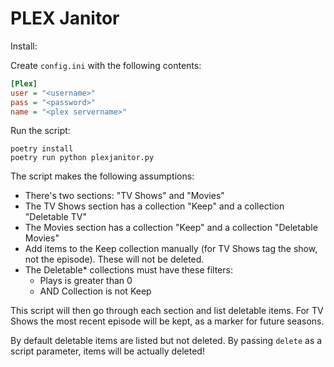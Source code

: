 # PLEX Janitor

Install:

Create `config.ini` with the following contents:

```ini
[Plex]
user = "<username>"
pass = "<password>"
name = "<plex servername>"
```

Run the script:

```shell
poetry install
poetry run python plexjanitor.py
```

The script makes the following assumptions:

- There's two sections: "TV Shows" and "Movies"
- The TV Shows section has a collection "Keep" and a collection "Deletable TV"
- The Movies section has a collection "Keep" and a collection "Deletable Movies"
- Add items to the Keep collection manually (for TV Shows tag the show, not the episode). These will not be deleted.
- The Deletable* collections must have these filters:
  - Plays is greater than 0
  - AND Collection is not Keep

This script will then go through each section and list deletable items. For TV Shows the most recent episode will be kept, as a marker for future seasons.

By default deletable items are listed but not deleted. By passing `delete` as a script parameter, items will be actually deleted!
